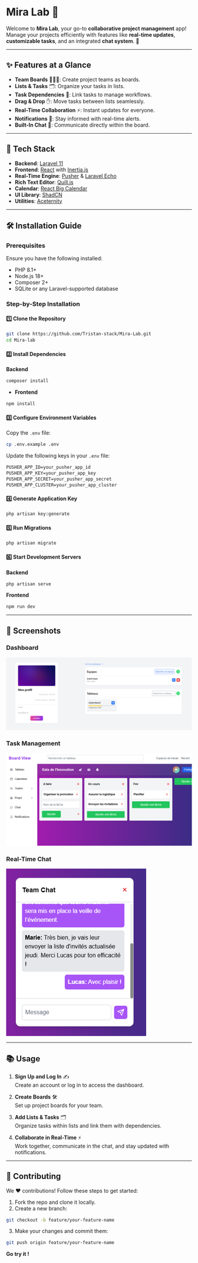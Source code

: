 
# **Mira Lab** 🧪  

Welcome to **Mira Lab**, your go-to **collaborative project management** app! Manage your projects efficiently with features like **real-time updates**, **customizable tasks**, and an integrated **chat system**. 🎯

---

## ✨ **Features at a Glance**

- **Team Boards** 🧑‍🤝‍🧑: Create project teams as boards.  
- **Lists & Tasks** 🗂️: Organize your tasks in lists.  
- **Task Dependencies** 🔗: Link tasks to manage workflows.  
- **Drag & Drop** ✋: Move tasks between lists seamlessly.  
- **Real-Time Collaboration** ⚡: Instant updates for everyone.  
- **Notifications** 🔔: Stay informed with real-time alerts.  
- **Built-In Chat** 💬: Communicate directly within the board.  

---

## 🚀 **Tech Stack**

- **Backend**: [Laravel 11](https://laravel.com/)  
- **Frontend**: [React](https://react.dev/) with [Inertia.js](https://inertiajs.com/)  
- **Real-Time Engine**: [Pusher](https://pusher.com/) & [Laravel Echo](https://laravel.com/docs/echo)  
- **Rich Text Editor**: [Quill.js](https://quilljs.com/)  
- **Calendar**: [React Big Calendar](https://github.com/jquense/react-big-calendar)  
- **UI Library**: [ShadCN](https://shadcn.dev/)  
- **Utilities**: [Aceternity](https://aceternity.com/)  

---

## 🛠️ **Installation Guide**

### **Prerequisites**  
Ensure you have the following installed:  
- PHP 8.1+  
- Node.js 18+  
- Composer 2+  
- SQLite or any Laravel-supported database  

### **Step-by-Step Installation**  

#### 1️⃣ **Clone the Repository**  
```bash
git clone https://github.com/Tristan-stack/Mira-Lab.git
cd Mira-lab
```

#### 2️⃣ **Install Dependencies**  

**Backend**  
```bash
composer install
```
- **Frontend**  
```bash
npm install
```  
#### 3️⃣ **Configure Environment Variables**  

Copy the `.env` file:  
```bash
cp .env.example .env
``` 

Update the following keys in your `.env` file:  
```env
PUSHER_APP_ID=your_pusher_app_id
PUSHER_APP_KEY=your_pusher_app_key
PUSHER_APP_SECRET=your_pusher_app_secret
PUSHER_APP_CLUSTER=your_pusher_app_cluster
```

#### 4️⃣ **Generate Application Key**  
```bash
php artisan key:generate
```

#### 5️⃣ **Run Migrations**  
```bash
php artisan migrate
```

#### 6️⃣ **Start Development Servers**  

**Backend**  
```bash
php artisan serve
``` 

**Frontend**  
```bash
npm run dev
``` 

---

## 🎨 **Screenshots**  

### **Dashboard**  
![Dashboard](/rdmImg/dash.png)  

### **Task Management**  
![Tasks](/rdmImg/board.png)  

### **Real-Time Chat**  
![Chat](/rdmImg/chat.png)  

---

## 📚 **Usage**

1. **Sign Up and Log In** ✍️  
   Create an account or log in to access the dashboard.  

2. **Create Boards** 🛠️  
   Set up project boards for your team.  

3. **Add Lists & Tasks** 🗂️  
   Organize tasks within lists and link them with dependencies.  

4. **Collaborate in Real-Time** ⚡  
   Work together, communicate in the chat, and stay updated with notifications.  

---

## 🤝 **Contributing**  

We ❤️ contributions! Follow these steps to get started:  
1. Fork the repo and clone it locally.  
2. Create a new branch:  
```bash
git checkout -b feature/your-feature-name
```  
3. Make your changes and commit them:  
```bash
git push origin feature/your-feature-name
```

**Go try it !**